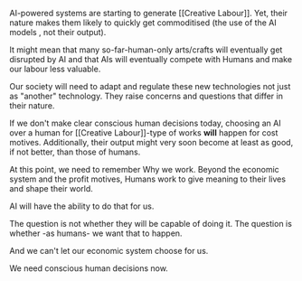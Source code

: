 AI-powered systems are starting to generate [[Creative Labour]]. Yet, their nature makes them likely to quickly get commoditised (the use of the AI models , not their output).

It might mean that many so-far-human-only arts/crafts will eventually get disrupted by AI and that AIs will eventually compete with Humans and make our labour less valuable.

Our society will need to adapt and regulate these new technologies not just as "another" technology. They raise concerns and questions that differ in their nature.

If we don't make clear conscious human decisions today, choosing an AI over a human for [[Creative Labour]]-type of works **will** happen for cost motives. Additionally, their output might very soon become at least as good, if not better, than those of humans.

At this point, we need to remember Why we work. Beyond the economic system and the profit motives, Humans work to give meaning to their lives and shape their world.

AI will have the ability to do that for us.

The question is not whether they will be capable of doing it.
The question is whether -as humans- we want that to happen.

And we can't let our economic system choose for us.

We need conscious human decisions now.